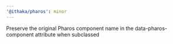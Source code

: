 ```yaml
---
'@ithaka/pharos': minor
---
```


Preserve the original Pharos component name in the data-pharos-component attribute when subclassed
